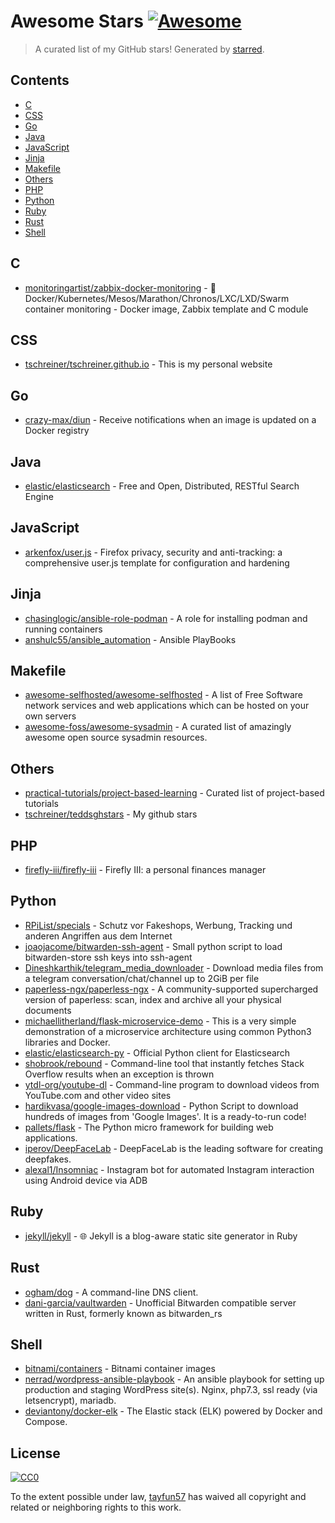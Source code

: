 <!--lint disable awesome-contributing awesome-license awesome-list-item match-punctuation no-repeat-punctuation no-undefined-references awesome-spell-check-->
# Awesome Stars [![Awesome](https://awesome.re/badge.svg)](https://github.com/sindresorhus/awesome)

> A curated list of my GitHub stars! Generated by [starred](https://github.com/maguowei/starred).

## Contents

- [C](#c)
- [CSS](#css)
- [Go](#go)
- [Java](#java)
- [JavaScript](#javascript)
- [Jinja](#jinja)
- [Makefile](#makefile)
- [Others](#others)
- [PHP](#php)
- [Python](#python)
- [Ruby](#ruby)
- [Rust](#rust)
- [Shell](#shell)

## C 

- [monitoringartist/zabbix-docker-monitoring](https://github.com/monitoringartist/zabbix-docker-monitoring) - :whale: Docker/Kubernetes/Mesos/Marathon/Chronos/LXC/LXD/Swarm container monitoring - Docker image, Zabbix template and C module

## CSS 

- [tschreiner/tschreiner.github.io](https://github.com/tschreiner/tschreiner.github.io) - This is my personal website

## Go 

- [crazy-max/diun](https://github.com/crazy-max/diun) - Receive notifications when an image is updated on a Docker registry

## Java 

- [elastic/elasticsearch](https://github.com/elastic/elasticsearch) - Free and Open, Distributed, RESTful Search Engine

## JavaScript 

- [arkenfox/user.js](https://github.com/arkenfox/user.js) - Firefox privacy, security and anti-tracking: a comprehensive user.js template for configuration and hardening

## Jinja 

- [chasinglogic/ansible-role-podman](https://github.com/chasinglogic/ansible-role-podman) - A role for installing podman and running containers
- [anshulc55/ansible_automation](https://github.com/anshulc55/ansible_automation) - Ansible PlayBooks

## Makefile 

- [awesome-selfhosted/awesome-selfhosted](https://github.com/awesome-selfhosted/awesome-selfhosted) - A list of Free Software network services and web applications which can be hosted on your own servers
- [awesome-foss/awesome-sysadmin](https://github.com/awesome-foss/awesome-sysadmin) - A curated list of amazingly awesome open source sysadmin resources.

## Others 

- [practical-tutorials/project-based-learning](https://github.com/practical-tutorials/project-based-learning) - Curated list of project-based tutorials
- [tschreiner/teddsghstars](https://github.com/tschreiner/teddsghstars) - My github stars

## PHP 

- [firefly-iii/firefly-iii](https://github.com/firefly-iii/firefly-iii) - Firefly III: a personal finances manager

## Python 

- [RPiList/specials](https://github.com/RPiList/specials) - Schutz vor Fakeshops, Werbung, Tracking und anderen Angriffen aus dem Internet
- [joaojacome/bitwarden-ssh-agent](https://github.com/joaojacome/bitwarden-ssh-agent) - Small python script to load bitwarden-store ssh keys into ssh-agent
- [Dineshkarthik/telegram_media_downloader](https://github.com/Dineshkarthik/telegram_media_downloader) - Download media files from a telegram conversation/chat/channel up to 2GiB per file
- [paperless-ngx/paperless-ngx](https://github.com/paperless-ngx/paperless-ngx) - A community-supported supercharged version of paperless: scan, index and archive all your physical documents
- [michaellitherland/flask-microservice-demo](https://github.com/michaellitherland/flask-microservice-demo) - This is a very simple demonstration of a microservice architecture using common Python3 libraries and Docker.
- [elastic/elasticsearch-py](https://github.com/elastic/elasticsearch-py) - Official Python client for Elasticsearch
- [shobrook/rebound](https://github.com/shobrook/rebound) - Command-line tool that instantly fetches Stack Overflow results when an exception is thrown
- [ytdl-org/youtube-dl](https://github.com/ytdl-org/youtube-dl) - Command-line program to download videos from YouTube.com and other video sites
- [hardikvasa/google-images-download](https://github.com/hardikvasa/google-images-download) - Python Script to download hundreds of images from 'Google Images'. It is a ready-to-run code!
- [pallets/flask](https://github.com/pallets/flask) - The Python micro framework for building web applications.
- [iperov/DeepFaceLab](https://github.com/iperov/DeepFaceLab) - DeepFaceLab is the leading software for creating deepfakes.
- [alexal1/Insomniac](https://github.com/alexal1/Insomniac) - Instagram bot for automated Instagram interaction using Android device via ADB

## Ruby 

- [jekyll/jekyll](https://github.com/jekyll/jekyll) - :globe_with_meridians: Jekyll is a blog-aware static site generator in Ruby

## Rust 

- [ogham/dog](https://github.com/ogham/dog) - A command-line DNS client.
- [dani-garcia/vaultwarden](https://github.com/dani-garcia/vaultwarden) - Unofficial Bitwarden compatible server written in Rust, formerly known as bitwarden_rs

## Shell 

- [bitnami/containers](https://github.com/bitnami/containers) - Bitnami container images
- [nerrad/wordpress-ansible-playbook](https://github.com/nerrad/wordpress-ansible-playbook) - An ansible playbook for setting up production and staging WordPress site(s).  Nginx, php7.3, ssl ready (via letsencrypt), mariadb.
- [deviantony/docker-elk](https://github.com/deviantony/docker-elk) - The Elastic stack (ELK) powered by Docker and Compose.


## License

[![CC0](http://mirrors.creativecommons.org/presskit/buttons/88x31/svg/cc-zero.svg)](https://creativecommons.org/publicdomain/zero/1.0/)

To the extent possible under law, [tayfun57](https://github.com/tayfun57) has waived all copyright and related or neighboring rights to this work.

